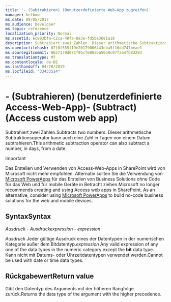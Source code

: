 ```yaml
---
title: '- (Subtrahieren) (Benutzerdefinierte Web-App zugreifen)'
manager: kelbow
ms.date: 09/05/2017
ms.audience: Developer
ms.topic: reference
localization_priority: Normal
ms.assetid: 6c893bfa-c2ca-48fa-8a3e-fd5ba3681a18
description: Subtrahiert zwei Zahlen. Dieser arithmetische Subtraktionsoperator kann auch eine Zahl in Tagen von einem Datum subtrahieren.
ms.openlocfilehash: 07f0f555f19e20179066443eba5f16dd747beae1
ms.sourcegitcommit: 8657170d071f9bcf680aba50b9c07f2a4fb82283
ms.translationtype: MT
ms.contentlocale: de-DE
ms.lasthandoff: 04/28/2019
ms.locfileid: "33433514"
---
```

# <a name="--subtract-access-custom-web-app"></a><span data-ttu-id="f84c8-104">- (Subtrahieren) (benutzerdefinierte Access-Web-App)</span><span class="sxs-lookup"><span data-stu-id="f84c8-104">- (Subtract) (Access custom web app)</span></span>

<span data-ttu-id="f84c8-105">Subtrahiert zwei Zahlen.</span><span class="sxs-lookup"><span data-stu-id="f84c8-105">Subtracts two numbers.</span></span> <span data-ttu-id="f84c8-106">Dieser arithmetische Subtraktionsoperator kann auch eine Zahl in Tagen von einem Datum subtrahieren.</span><span class="sxs-lookup"><span data-stu-id="f84c8-106">This arithmetic subtraction operator can also subtract a number, in days, from a date.</span></span>
  
> [!IMPORTANT]
> <span data-ttu-id="f84c8-p103">Das Erstellen und Verwenden von Access-Web-Apps in SharePoint wird von Microsoft nicht mehr empfohlen. Alternativ sollten Sie die Verwendung von [Microsoft PowerApps](https://powerapps.microsoft.com/en-us/) für das Erstellen von Business Solutions ohne Code für das Web und für mobile Geräte in Betracht ziehen.</span><span class="sxs-lookup"><span data-stu-id="f84c8-p103">Microsoft no longer recommends creating and using Access web apps in SharePoint. As an alternative, consider using [Microsoft PowerApps](https://powerapps.microsoft.com/en-us/) to build no-code business solutions for the web and mobile devices.</span></span> 
  
## <a name="syntax"></a><span data-ttu-id="f84c8-109">Syntax</span><span class="sxs-lookup"><span data-stu-id="f84c8-109">Syntax</span></span>

 <span data-ttu-id="f84c8-110">*Ausdruck*   -   *Ausdruck*</span><span class="sxs-lookup"><span data-stu-id="f84c8-110">*expression*  -  *expression*</span></span> 
  
 <span data-ttu-id="f84c8-111">*Ausdruck*  Jeder gültige Ausdruck eines der Datentypen in der  numerischen Kategorie außer dem Bitdatentyp.</span><span class="sxs-lookup"><span data-stu-id="f84c8-111">*expression*  Any valid expression of any one of the data types in the numeric category except the **bit** data type.</span></span> <span data-ttu-id="f84c8-112">Kann nicht mit Datums- oder Uhrzeitdatentypen verwendet werden.</span><span class="sxs-lookup"><span data-stu-id="f84c8-112">Cannot be used with date or time data types.</span></span> 
  
## <a name="return-value"></a><span data-ttu-id="f84c8-113">Rückgabewert</span><span class="sxs-lookup"><span data-stu-id="f84c8-113">Return value</span></span>

<span data-ttu-id="f84c8-114">Gibt den Datentyp des Arguments mit der höheren Rangfolge zurück.</span><span class="sxs-lookup"><span data-stu-id="f84c8-114">Returns the data type of the argument with the higher precedence.</span></span> 
  

